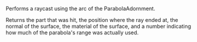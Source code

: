 Performs a raycast using the arc of the ParabolaAdornment.

Returns the part that was hit, the position where the ray ended at, the normal of the surface, the material of the surface, and a number indicating how much of the parabola's range was actually used.